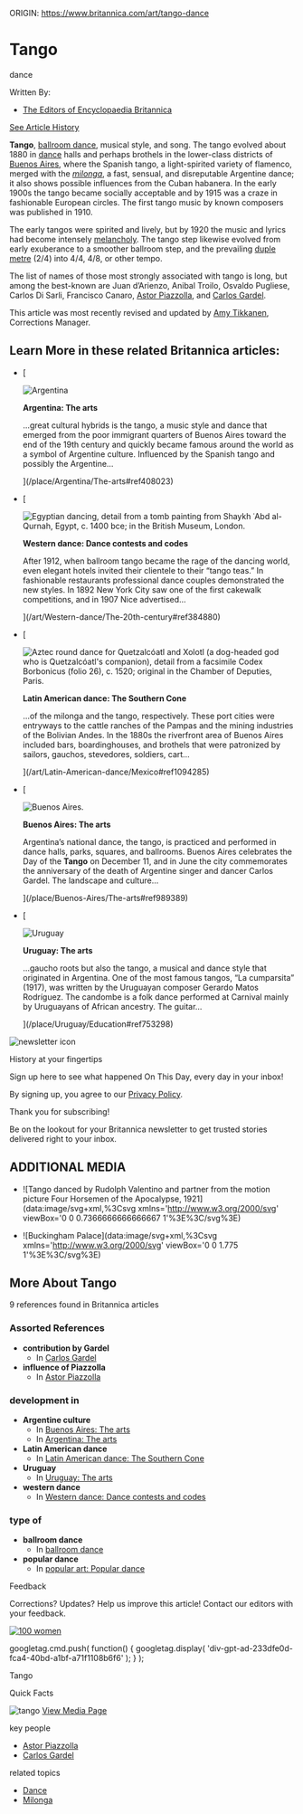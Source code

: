 ORIGIN: https://www.britannica.com/art/tango-dance

# Tango

dance

Written By:

*   [The Editors of Encyclopaedia Britannica](/editor/The-Editors-of-Encyclopaedia-Britannica/4419)

[See Article History](#accordion-article-history)

**Tango**, [ballroom dance](https://www.britannica.com/art/ballroom-dance), musical style, and song. The tango evolved about 1880 in [dance](https://www.britannica.com/art/dance) halls and perhaps brothels in the lower-class districts of [Buenos Aires](https://www.britannica.com/place/Buenos-Aires), where the Spanish tango, a light-spirited variety of flamenco, merged with the _[milonga](https://www.britannica.com/art/milonga)_, a fast, sensual, and disreputable Argentine dance; it also shows possible influences from the Cuban habanera. In the early 1900s the tango became socially acceptable and by 1915 was a craze in fashionable European circles. The first tango music by known composers was published in 1910.

The early tangos were spirited and lively, but by 1920 the music and lyrics had become intensely [melancholy](https://www.merriam-webster.com/dictionary/melancholy). The tango step likewise evolved from early exuberance to a smoother ballroom step, and the prevailing [duple metre](https://www.britannica.com/art/duple-time) (2/4) into 4/4, 4/8, or other tempo.

The list of names of those most strongly associated with tango is long, but among the best-known are Juan d’Arienzo, Anibal Troilo, Osvaldo Pugliese, Carlos Di Sarli, Francisco Canaro, [Astor Piazzolla](https://www.britannica.com/biography/Astor-Piazzolla), and [Carlos Gardel](https://www.britannica.com/biography/Carlos-Gardel).

This article was most recently revised and updated by [Amy Tikkanen](/editor/Amy-Tikkanen/6393), Corrections Manager.

## Learn More in these related Britannica articles:

*   [

    ![Argentina](https://cdn.britannica.com/s:180x300/69/5869-004-9E693882.jpg)

    **Argentina: The arts**

    …great cultural hybrids is the tango, a music style and dance that emerged from the poor immigrant quarters of Buenos Aires toward the end of the 19th century and quickly became famous around the world as a symbol of Argentine culture. Influenced by the Spanish tango and possibly the Argentine…

    ](/place/Argentina/The-arts#ref408023)
*   [

    ![Egyptian dancing, detail from a tomb painting from Shaykh ʿAbd al-Qurnah, Egypt, c. 1400 bce; in the British Museum, London.](https://cdn.britannica.com/s:180x300/06/7906-004-E9D23DBF.jpg)

    **Western dance: Dance contests and codes**

    After 1912, when ballroom tango became the rage of the dancing world, even elegant hotels invited their clientele to their “tango teas.” In fashionable restaurants professional dance couples demonstrated the new styles. In 1892 New York City saw one of the first cakewalk competitions, and in 1907 Nice advertised…

    ](/art/Western-dance/The-20th-century#ref384880)
*   [

    ![Aztec round dance for Quetzalcóatl and Xolotl (a dog-headed god who is Quetzalcóatl's companion), detail from a facsimile Codex Borbonicus (folio 26), c. 1520; original in the Chamber of Deputies, Paris.](https://cdn.britannica.com/s:180x300/69/42169-004-AE8E7D05.jpg)

    **Latin American dance: The Southern Cone**

    …of the milonga and the tango, respectively. These port cities were entryways to the cattle ranches of the Pampas and the mining industries of the Bolivian Andes. In the 1880s the riverfront area of Buenos Aires included bars, boardinghouses, and brothels that were patronized by sailors, gauchos, stevedores, soldiers, cart…

    ](/art/Latin-American-dance/Mexico#ref1094285)
*   [

    ![Buenos Aires.](https://cdn.britannica.com/s:180x300/69/95069-120-D238A251.jpg)

    **Buenos Aires: The arts**

    Argentina’s national dance, the tango, is practiced and performed in dance halls, parks, squares, and ballrooms. Buenos Aires celebrates the Day of the **Tango** on December 11, and in June the city commemorates the anniversary of the death of Argentine singer and dancer Carlos Gardel. The landscape and culture…

    ](/place/Buenos-Aires/The-arts#ref989389)
*   [

    ![Uruguay](https://cdn.britannica.com/s:180x300/74/4874-004-BC4C10A5.jpg)

    **Uruguay: The arts**

    …gaucho roots but also the tango, a musical and dance style that originated in Argentina. One of the most famous tangos, “La cumparsita” (1917), was written by the Uruguayan composer Gerardo Matos Rodríguez. The candombe is a folk dance performed at Carnival mainly by Uruguayans of African ancestry. The guitar…

    ](/place/Uruguay/Education#ref753298)

![newsletter icon](https://cdn.britannica.com/marketing/newsletter-icon-white-SM.png)

History at your fingertips

Sign up here to see what happened On This Day, every day in your inbox!

By signing up, you agree to our [Privacy Policy](http://corporate.britannica.com/privacy.html).

Thank you for subscribing!

Be on the lookout for your Britannica newsletter to get trusted stories delivered right to your inbox.

## ADDITIONAL MEDIA

*   ![Tango danced by Rudolph Valentino and partner from the motion picture Four Horsemen of the Apocalypse, 1921](data:image/svg+xml,%3Csvg xmlns='http://www.w3.org/2000/svg' viewBox='0 0 0.7366666666666667 1'%3E%3C/svg%3E)

*   ![Buckingham Palace](data:image/svg+xml,%3Csvg xmlns='http://www.w3.org/2000/svg' viewBox='0 0 1.775 1'%3E%3C/svg%3E)


## **More About** Tango

9 references found in Britannica articles

### Assorted References

*   **contribution by Gardel**
    *   In [Carlos Gardel](https://www.britannica.com/biography/Carlos-Gardel#ref133220)
*   **influence of Piazzolla**
    *   In [Astor Piazzolla](https://www.britannica.com/biography/Astor-Piazzolla#ref127601)

### development in

*   **Argentine culture**
    *   In [Buenos Aires: The arts](https://www.britannica.com/place/Buenos-Aires/The-arts#ref989389)
    *   In [Argentina: The arts](https://www.britannica.com/place/Argentina/The-arts#ref408023)
*   **Latin American dance**
    *   In [Latin American dance: The Southern Cone](https://www.britannica.com/art/Latin-American-dance/Mexico#ref1094285)
*   **Uruguay**
    *   In [Uruguay: The arts](https://www.britannica.com/place/Uruguay/Education#ref753298)
*   **western dance**
    *   In [Western dance: Dance contests and codes](https://www.britannica.com/art/Western-dance/The-20th-century#ref384880)

### type of

*   **ballroom dance**
    *   In [ballroom dance](https://www.britannica.com/art/ballroom-dance#ref1083599)
*   **popular dance**
    *   In [popular art: Popular dance](https://www.britannica.com/art/popular-art#ref236487)

Feedback

Corrections? Updates? Help us improve this article! Contact our editors with your feedback.

[![100 women](https://cdn.britannica.com/marketing/100women-300x90.gif)](https://www.britannica.com/explore/100women)

googletag.cmd.push( function() { googletag.display( 'div-gpt-ad-233dfe0d-fca4-40bd-a1bf-a71f1108b6f6' ); } );

Tango

Quick Facts

 ![tango](https://cdn.britannica.com/s:300x300/73/127173-004-1BACF29D.jpg) [View Media Page](/art/tango-dance/images-videos)

key people

*   [Astor Piazzolla](https://www.britannica.com/biography/Astor-Piazzolla)
*   [Carlos Gardel](https://www.britannica.com/biography/Carlos-Gardel)

related topics

*   [Dance](https://www.britannica.com/art/dance)
*   [Milonga](https://www.britannica.com/art/milonga)